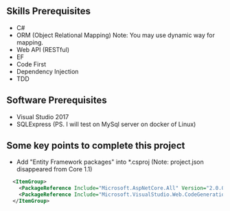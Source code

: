 ## Skills Prerequisites

- C#
- ORM (Object Relational Mapping) Note: You may use dynamic way for mapping.
- Web API (RESTful)
- EF
- Code First
- Dependency Injection
- TDD


## Software Prerequisites
- Visual Studio 2017
- SQLExpress (PS. I will test on MySql server on docker of Linux)


## Some key points to complete this project

- Add "Entity Framework packages" into *.csproj (Note: project.json disappeared from Core 1.1)

```xml
  <ItemGroup>
    <PackageReference Include="Microsoft.AspNetCore.All" Version="2.0.0" />
    <PackageReference Include="Microsoft.VisualStudio.Web.CodeGeneration.Design" Version="2.0.0" />
  </ItemGroup>
```
